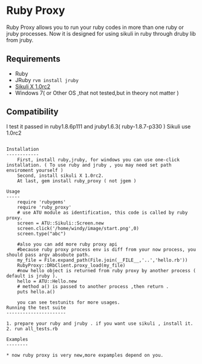 Ruby Proxy
===========

Ruby Proxy allows you to run your ruby codes in more than one ruby or jruby processes.
Now it is designed for using sikuli in ruby through druby lib from jruby.

Requirements
------------
* Ruby
* JRuby `rvm install jruby`
* [Sikuli X 1.0rc2](http://sikuli.org/)
* Windows 7( or Other OS ,that not tested,but in theory not matter )

Compatibility
-------------
I test it passed in ruby1.8.6p111 and jruby1.6.3( ruby-1.8.7-p330 )
Sikuli use 1.0rc2

```

Installation
------------
    First, install ruby,jruby, for windows you can use one-click installation. ( To use ruby and jruby , you may need set path enviroment yourself )
    Second, install sikuli X 1.0rc2.
    At last, gem install ruby_proxy ( not jgem )

Usage
-----
    require 'rubygems'
    require 'ruby_proxy'
    # use ATU module as identification, this code is called by ruby proxy.
    screen = ATU::Sikuli::Screen.new
    screen.click('/home/windy/image/start.png',0)
    screen.type("abc")
    
    #also you can add more ruby proxy api
    #because ruby proxy process env is diff from your now process, you should pass argv absobute path.
    my_file = File.expand_path(File.join(__FILE__,'..','hello.rb'))
    RubyProxy::DRbClient.proxy_load(my_file)
    #now hello object is returned from ruby proxy by another process ( default is jruby ).
    hello = ATU::Hello.new
    # method a() is passed to another process ,then return .
    puts hello.a()
    
    you can see testunits for more usages.
Running the test suite
----------------------

1. prepare your ruby and jruby . if you want use sikuli , install it.
2. run all_tests.rb

Examples
--------

* now ruby proxy is very new,more expamples depend on you.